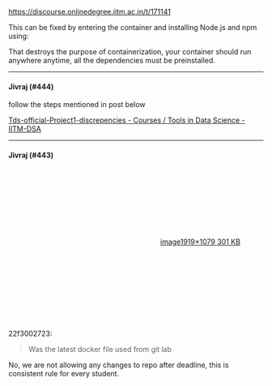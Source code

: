 https://discourse.onlinedegree.iitm.ac.in/t/171141

This can be fixed by entering the container and installing Node.js and npm using:</p>
</blockquote>
</aside>
<p>That destroys the purpose of containerization, your container should run anywhere anytime, all the dependencies must be preinstalled.</p><hr>

<h4>Jivraj (#444)</h4>
<p>follow the steps mentioned in post below </p>
<p><a href="https://discourse.onlinedegree.iitm.ac.in/t/tds-official-project1-discrepencies/171141/316">Tds-official-Project1-discrepencies - Courses / Tools in Data Science - IITM-DSA</a></p><hr>

<h4>Jivraj (#443)</h4>
<p><div class="lightbox-wrapper"><a class="lightbox" data-download-href="/uploads/short-url/r1GvMyIqZObTda5HTCebIAACpSs.png?dl=1" href="https://europe1.discourse-cdn.com/flex013/uploads/iitm/original/3X/b/d/bd6b7a633fa356674be001b8861629604fb08ea4.png" rel="noopener nofollow ugc" title="image"><div class="meta"><svg aria-hidden="true" class="fa d-icon d-icon-far-image svg-icon"><use href="#far-image"></use></svg><span class="filename">image</span><span class="informations">1919×1079 301 KB</span><svg aria-hidden="true" class="fa d-icon d-icon-discourse-expand svg-icon"><use href="#discourse-expand"></use></svg></div></a></div></p>
<aside class="quote group-ds-students" data-post="442" data-topic="171141" data-username="22f3002723">
<div class="title">
<div class="quote-controls"></div>
 22f3002723:</div>
<blockquote>
<p>Was the latest docker file used from git lab</p>
</blockquote>
</aside>
<p>No, we are not allowing any changes to repo after deadline, this is consistent rule for every student.